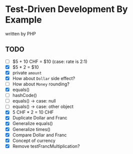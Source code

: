 # Test-Driven Development By Example

written by PHP

## TODO

- [ ] $5 + 10 CHF = $10 (case: rate is 2:1)
- [x] $5 * 2 = $10
- [x] private `amount`
- [x] How about `Dollar` side effect?
- [ ] How about `Money` rounding?
- [x] equals()
- [ ] hashCode()
- [ ] equals() -> case: null
- [ ] equals() -> case: other object
- [x] 5 CHF * 2 = 10 CHF
- [x] Duplicate Dollar and Franc
- [x] Generalize equals()
- [x] Generalize times()
- [x] Compare Dollar and Franc
- [x] Concept of currency
- [x] Remove testFrancMultiplication?
